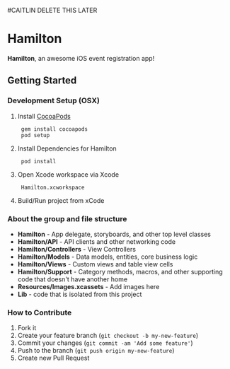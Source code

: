 #CAITLIN DELETE THIS LATER

# Hamilton

**Hamilton**, an awesome iOS event registration app!

## Getting Started

### Development Setup (OSX)

1. Install [CocoaPods](http://cocoapods.org)

		gem install cocoapods
		pod setup

2. Install Dependencies for Hamilton

		pod install

3. Open Xcode workspace via Xcode

		Hamilton.xcworkspace

4. Build/Run project from xCode

### About the group and file structure

* **Hamilton** - App delegate, storyboards, and other top level classes
* **Hamilton/API** - API clients and other networking code
* **Hamilton/Controllers** - View Controllers
* **Hamilton/Models** - Data models, entities, core business logic
* **Hamilton/Views** - Custom views and table view cells
* **Hamilton/Support** - Category methods, macros, and other supporting code that doesn't have another home
* **Resources/Images.xcassets** - Add images here
* **Lib** - code that is isolated from this project

### How to Contribute

1. Fork it
2. Create your feature branch (`git checkout -b my-new-feature`)
3. Commit your changes (`git commit -am 'Add some feature'`)
4. Push to the branch (`git push origin my-new-feature`)
5. Create new Pull Request

